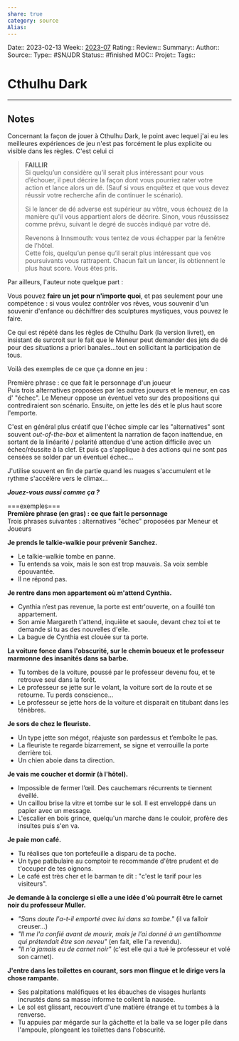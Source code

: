 ```yaml
---
share: true 
category: source
Alias:
---
```


Date:: 2023-02-13
Week:: [2023-07](../week/2023-07.md)
Rating::
Review:: 
Summary:: 
Author::
Source:: 
Type:: #SN/JDR 
Status:: #finished 
MOC::
Projet:: 
Tags:: 

# Cthulhu Dark


***

## Notes

Concernant la façon de jouer à Cthulhu Dark, le point avec lequel j'ai eu les meilleures expériences de jeu n'est pas forcément le plus explicite ou visible dans les règles. C'est celui ci  

>   
> **FAILLIR**  
> Si quelqu’un considère qu’il serait plus intéressant pour vous d’échouer, il peut décrire la façon dont vous pourriez rater votre action et lance alors un dé. (Sauf si vous enquêtez et que vous devez réussir votre recherche afin de continuer le scénario).  
>   
> Si le lancer de dé adverse est supérieur au vôtre, vous échouez de la manière qu'il vous appartient alors de décrire. Sinon, vous réussissez comme prévu, suivant le degré de succès indiqué par votre dé.  
>   
> Revenons à Innsmouth: vous tentez de vous échapper par la fenêtre de l’hôtel.  
> Cette fois, quelqu’un pense qu’il serait plus intéressant que vos poursuivants vous rattrapent. Chacun fait un lancer, ils obtiennent le plus haut score. Vous êtes pris.  

  
Par ailleurs, l'auteur note quelque part :  

Vous pouvez **faire un jet pour n'importe quoi**, et pas seulement pour une compétence : si vous voulez contrôler vos rêves, vous souvenir d'un souvenir d'enfance ou déchiffrer des sculptures mystiques, vous pouvez le faire.  

Ce qui est répété dans les règles de Cthulhu Dark (la version livret), en insistant de surcroit sur le fait que le Meneur peut demander des jets de dé pour des situations a priori banales...tout en sollicitant la participation de tous.  
  
Voilà des exemples de ce que ça donne en jeu :  

Première phrase : ce que fait le personnage d'un joueur  
Puis trois alternatives proposées par les autres joueurs et le meneur, en cas d' "échec". Le Meneur oppose un éventuel veto sur des propositions qui contrediraient son scénario. Ensuite, on jette les dés et le plus haut score l'emporte.  
  
C'est en général plus créatif que l'échec simple car les "alternatives" sont souvent _out-of-the-box_ et alimentent la narration de façon inattendue, en sortant de la linéarité / polarité attendue d'une action difficile avec un échec/réussite à la clef. Et puis ça s'applique à des actions qui ne sont pas censées se solder par un éventuel échec...  

J'utilise souvent en fin de partie quand les nuages s'accumulent et le rythme s'accélère vers le climax...  
  
_**Jouez-vous aussi comme ça ?**_  
  
===exemples===  
**Première phrase (en gras) : ce que fait le personnage**  
Trois phrases suivantes : alternatives "échec" proposées par Meneur et Joueurs  
  
**Je prends le talkie-walkie pour prévenir Sanchez.**  
- Le talkie-walkie tombe en panne.  
- Tu entends sa voix, mais le son est trop mauvais. Sa voix semble épouvantée.  
- Il ne répond pas.  
  
**Je rentre dans mon appartement où m'attend Cynthia.**  
- Cynthia n’est pas revenue, la porte est entr'ouverte, on a fouillé ton appartement.  
- Son amie Margareth t'attend, inquiète et saoule, devant chez toi et te demande si tu as des nouvelles d'elle.  
- La bague de Cynthia est clouée sur ta porte.  

**La voiture fonce dans l'obscurité, sur le chemin boueux et le professeur marmonne des insanités dans sa barbe.**  
- Tu tombes de la voiture, poussé par le professeur devenu fou, et te retrouve seul dans la forêt.  
- Le professeur se jette sur le volant, la voiture sort de la route et se retourne. Tu perds conscience…  
- Le professeur se jette hors de la voiture et disparait en titubant dans les ténèbres.  
  
**Je sors de chez le fleuriste.**  
- Un type jette son mégot, réajuste son pardessus et t’emboîte le pas.  
- La fleuriste te regarde bizarrement, se signe et verrouille la porte derrière toi.  
- Un chien aboie dans ta direction.  
  
**Je vais me coucher et dormir (à l'hôtel).**  
- Impossible de fermer l’œil. Des cauchemars récurrents te tiennent éveillé.  
- Un caillou brise la vitre et tombe sur le sol. Il est enveloppé dans un papier avec un message.  
- L'escalier en bois grince, quelqu'un marche dans le couloir, profère des insultes puis s'en va.  
  
**Je paie mon café.**  
- Tu réalises que ton portefeuille a disparu de ta poche.  
- Un type patibulaire au comptoir te recommande d'être prudent et de t'occuper de tes oignons.  
- Le café est très cher et le barman te dit : "c'est le tarif pour les visiteurs".  
  
**Je demande à la concierge si elle a une idée d'où pourrait être le carnet noir du professeur Muller.**  
- _"Sans doute l'a-t-il emporté avec lui dans sa tombe."_ (il va falloir creuser...)  
- _"Il me l'a confié avant de mourir, mais je l'ai donné à un gentilhomme qui prétendait être son neveu"_ (en fait, elle l'a revendu).  
- _"Il n'a jamais eu de carnet noir"_ (c'est elle qui a tué le professeur et volé son carnet).  

**J'entre dans les toilettes en courant, sors mon flingue et le dirige vers la chose rampante.**  
- Ses palpitations maléfiques et les ébauches de visages hurlants incrustés dans sa masse informe te collent la nausée.  
- Le sol est glissant, recouvert d'une matière étrange et tu tombes à la renverse.  
- Tu appuies par mégarde sur la gâchette et la balle va se loger pile dans l'ampoule, plongeant les toilettes dans l'obscurité.